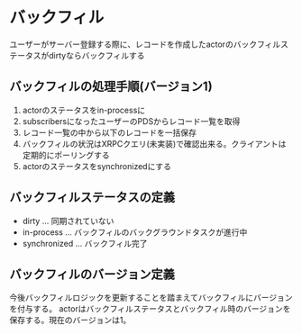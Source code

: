 # バックフィル

ユーザーがサーバー登録する際に、レコードを作成したactorのバックフィルステータスがdirtyならバックフィルする

## バックフィルの処理手順(バージョン1)

1. actorのステータスをin-processに
2. subscribersになったユーザーのPDSからレコード一覧を取得
3. レコード一覧の中から以下のレコードを一括保存
4. バックフィルの状況はXRPCクエリ(未実装)で確認出来る。クライアントは定期的にポーリングする
5. actorのステータスをsynchronizedにする

## バックフィルステータスの定義

- dirty ... 同期されていない
- in-process ... バックフィルのバックグラウンドタスクが進行中
- synchronized ... バックフィル完了

## バックフィルのバージョン定義

今後バックフィルロジックを更新することを踏まえてバックフィルにバージョンを付与する。
actorはバックフィルステータスとバックフィル時のバージョンを保存する。現在のバージョンは1。
